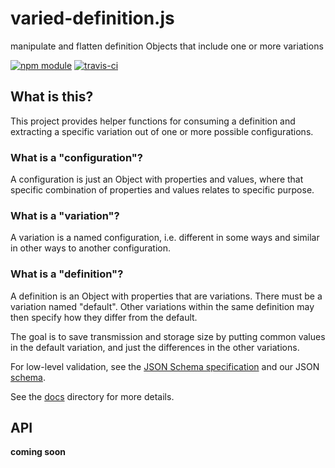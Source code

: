 # varied-definition.js

manipulate and flatten definition Objects that include one or more variations

[![npm module](https://img.shields.io/npm/v/@blinkmobile/varied-definition.svg)](https://www.npmjs.com/package/@blinkmobile/varied-definition)
[![travis-ci](https://img.shields.io/travis/blinkmobile/varied-definition.js.svg)](https://travis-ci.org/blinkmobile/varied-definition.js)


## What is this?

This project provides helper functions for consuming a definition and extracting
a specific variation out of one or more possible configurations.

### What is a "configuration"?

A configuration is just an Object with properties and values, where that
specific combination of properties and values relates to specific purpose.

### What is a "variation"?

A variation is a named configuration, i.e. different in some ways and similar in
other ways to another configuration.

### What is a "definition"?

A definition is an Object with properties that are variations. There must be a
variation named "default". Other variations within the same definition may then
specify how they differ from the default.

The goal is to save transmission and storage size by putting common values in
the default variation, and just the differences in the other variations.

For low-level validation, see the
[JSON Schema specification](http://json-schema.org/) and our JSON
[schema](docs/schema.json).

See the [docs](docs) directory for more details.


## API

__coming soon__
